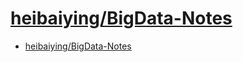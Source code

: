 # [heibaiying/BigData-Notes](https://github.com/heibaiying/BigData-Notes/)

- [heibaiying/BigData-Notes](#heibaiyingbigdata-notes)

